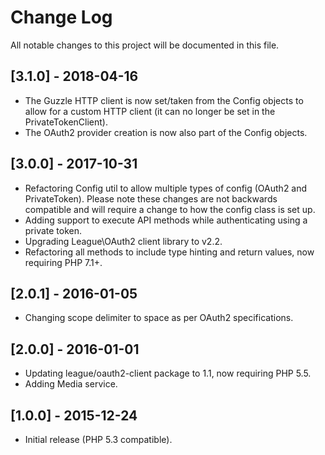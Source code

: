 # Change Log
All notable changes to this project will be documented in this file.

## [3.1.0] - 2018-04-16
- The Guzzle HTTP client is now set/taken from the Config objects to allow for a custom HTTP client (it can no longer be set in the PrivateTokenClient).
- The OAuth2 provider creation is now also part of the Config objects.

## [3.0.0] - 2017-10-31
- Refactoring Config util to allow multiple types of config (OAuth2 and PrivateToken).
  Please note these changes are not backwards compatible and will require a change to how the config class is set up.
- Adding support to execute API methods while authenticating using a private token.
- Upgrading League\OAuth2 client library to v2.2.
- Refactoring all methods to include type hinting and return values, now requiring PHP 7.1+. 

## [2.0.1] - 2016-01-05
- Changing scope delimiter to space as per OAuth2 specifications.

## [2.0.0] - 2016-01-01
- Updating league/oauth2-client package to 1.1, now requiring PHP 5.5.
- Adding Media service.

## [1.0.0] - 2015-12-24
- Initial release (PHP 5.3 compatible).
